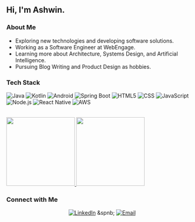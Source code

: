 ## Hi, I'm Ashwin.

### About Me

- Exploring new technologies and developing software solutions.
- Working as a Software Engineer at WebEngage.
- Learning more about Architecture, Systems Design, and Artificial Intelligence.
- Pursuing Blog Writing and Product Design as hobbies.

### Tech Stack

  ![Java](https://img.shields.io/badge/-Java-333333?style=flat&logo=java)
  ![Kotlin](https://img.shields.io/badge/-Kotlin-333333?style=flat&logo=kotlin)
  ![Android](https://img.shields.io/badge/-Android-333333?style=flat&logo=android)
  ![Spring Boot](https://img.shields.io/badge/-Spring%20Boot-333333?style=flat&logo=spring)
  ![HTML5](https://img.shields.io/badge/-HTML5-333333?style=flat&logo=HTML5)
  ![CSS](https://img.shields.io/badge/-CSS-333333?style=flat&logo=CSS3&logoColor=1572B6)
  ![JavaScript](https://img.shields.io/badge/-JavaScript-333333?style=flat&logo=javascript)
  ![Node.js](https://img.shields.io/badge/-Node.js-333333?style=flat&logo=node.js)
  ![React Native](https://img.shields.io/badge/-React%20Native-333333?style=flat&logo=react)
  ![AWS](https://img.shields.io/badge/-AWS-333333?style=flat&logo=amazon-aws)

<br/>

<a href="https://github.com/ashwindmk">
  <img height="180em" src="https://github-readme-stats.vercel.app/api?username=ashwindmk&theme=dark&show_icons=true" />
  <img height="180em" src="https://github-readme-stats.vercel.app/api/top-langs/?username=ashwindmk&theme=dark&layout=compact" />
</a>

<br/>

### Connect with Me

<p align="center">
<a href="https://www.linkedin.com/in/ashwin-dinesh-99452188"><img alt="LinkedIn" src="https://img.shields.io/badge/LinkedIn-Ashwin%20Dinesh-white?style=flat-square&logo=linkedin"></a>
&spnb;
<a href="mailto:ashwin.dinesh01@gmail.com"><img alt="Email" src="https://img.shields.io/badge/Email-ashwin.dinesh01@gmail.com-white?style=flat-square&logo=gmail"></a>
</p>
